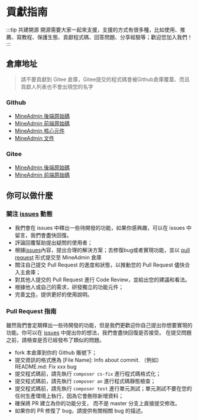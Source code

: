 # 貢獻指南

:::tip 共建開源
開源需要大家一起來支援，支援的方式有很多種，比如使用、推薦、寫教程、保護生態、貢獻程式碼、回答問題、分享經驗等；歡迎您加入我們！
:::

## 倉庫地址
> 請不要貢獻到 Gitee 倉庫，Gitee提交的程式碼會被Github倉庫覆蓋、而且貢獻人列表也不會出現您的名字

### Github

* [MineAdmin 後端原始碼](https://github.com/mineadmin/mineadmin)
* [MineAdmin 前端原始碼](https://github.com/mineadmin/mineadmin-vue)
* [MineAdmin 核心元件](https://github.com/mineadmin/components)
* [MineAdmin 文件](https://github.com/mineadmin/doc-v3)

### Gitee

* [MineAdmin 後端原始碼](https://gitee.com/mineadmin/mineadmin)
* [MineAdmin 前端原始碼](https://gitee.com/mineadmin/mineadmin-vue)

## 你可以做什麼

### 關注 [issues](https://github.com/mineadmin/mineadmin/issues) 動態

* 我們會在 issues 中釋出一些待開發的功能，如果你感興趣，可以在 issues 中留言，我們會盡快回復。
* 評論回覆幫助提出疑問的使用者；
* 根據[issues](https://github.com/mineadmin/mineadmin/issues)內容，提出合理的解決方案；去修復bug或者實現功能，並以 [pull request](https://github.com/mineadmin/mineadmin/pulls) 形式提交至 MineAdmin 倉庫
* 關注自己提交 Pull Request 的進度和狀態，以推動您的 Pull Request 儘快合入主倉庫；
* 對其他人提交的 Pull Request 進行 Code Review，並給出您的建議和看法。
* 根據他人或自己的需求，研發獨立的功能元件；
* 完善[文件](https://gitee.com/mineadmin/doc-v3)，提供更好的使用說明。

###  Pull Request 指南

雖然我們會定期釋出一些待開發的功能，但是我們更歡迎你自己提出你想要實現的功能。你可以在 [issues](https://github.com/mineadmin/mineadmin/issues) 中提出你的想法，我們會盡快回復是否接受。
在提交問題之前，請檢查是否已經發布了類似的問題。

* fork 本倉庫到你的 Github 賬號下；
* 提交資訊的格式應為 [File Name]: Info about commit. （例如） README.md: Fix xxx bug
* 提交程式碼前，請先執行 `composer cs-fix` 進行程式碼格式化；
* 提交程式碼前，請先執行 `composer an` 進行程式碼靜態檢查；
* 提交程式碼前，請先執行 `composer test` 進行單元測試；單元測試不要在您的任何生產環境上執行，因為它會刪除新增資料；
* 確保將 PR 建立為你的功能分支， 而不是 master 分支上直接提交修改。
* 如果你的 PR 修復了 bug，請提供有關相關 bug 的描述。